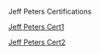 Jeff Peters Certifications

[Jeff Peters Cert1](https://github.com/DennisMire/test2.github.io/tree/main/JeffPeters#:~:text=Jeff_Peters_Cert1.txt)

[Jeff Peters Cert2](https://github.com/DennisMire/test2.github.io/tree/main/JeffPeters#:~:text=Jeff_Peters_Cert2.txt)

